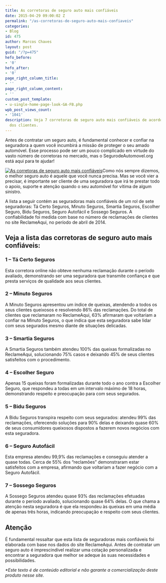 ```yaml
---
title: As corretoras de seguro auto mais confiáveis
date: 2015-04-29 09:00:02 Z
permalink: "/as-corretoras-de-seguro-auto-mais-confiaveis"
categories:
- Blog
id: 475
author: Marcos Chaves
layout: post
guid: "/?p=475"
hefo_before:
- '0'
hefo_after:
- '0'
page_right_column_title:
- ''
page_right_column_content:
- ''
custom_post_template:
- u-single-home-page-look-GA-FB.php
wpb_post_views_count:
- '1041'
description: Veja 7 corretoras de seguro auto mais confiáveis de acordo com o gosto
  dos clientes.
---
```


Antes de contratar um seguro auto, é fundamental conhecer e confiar na seguradora a quem você incumbirá a missão de proteger o seu amado automóvel. Esse processo pode ser um pouco complicado em virtude do vasto número de corretoras no mercado, mas o SegurodeAutomovel.org está aqui para te ajudar!

[<img class="alignleft wp-image-3561 size-medium" title="As corretoras de seguro auto mais confiáveis" src="/wp-content/uploads/2015/04/as-corretoras-de-seguro-auto-mais-confiaveis-250x256.jpg" alt="As corretoras de seguro auto mais confiáveis" width="250" height="256" srcset="/wp-content/uploads/2015/04/as-corretoras-de-seguro-auto-mais-confiaveis-250x256.jpg 250w, /wp-content/uploads/2015/04/as-corretoras-de-seguro-auto-mais-confiaveis-120x123.jpg 120w, /wp-content/uploads/2015/04/as-corretoras-de-seguro-auto-mais-confiaveis.jpg 293w" sizes="(max-width: 250px) 100vw, 250px" />](/wp-content/uploads/2015/04/as-corretoras-de-seguro-auto-mais-confiaveis.jpg)Como nós sempre dizemos, o melhor seguro auto é aquele que você nunca precisa. Mas se você vier a precisar, é importante ser cliente de uma seguradora que irá te prestar todo o apoio, suporte e atenção quando o seu automóvel for vítima de algum sinistro.

A lista a seguir contém as seguradoras mais confiáveis de um rol de sete seguradoras: Tá Certo Seguros, Minuto Seguros, Smartia Seguros, Escolher Seguro, Bidu Seguros, Seguro Autofácil e Sossego Seguros. A confiabilidade foi medida com base no número de reclamações de clientes no site ReclameAqui, no período de abril de 2014.

## Veja a lista das corretoras de seguro auto mais confiáveis:

### 1 – Tá Certo Seguros

Esta corretora online não obteve nenhuma reclamação durante o período avaliado, demonstrando ser uma seguradora que transmite confiança e que presta serviços de qualidade aos seus clientes.

### 2 – Minuto Seguros

A Minuto Seguros apresentou um índice de queixas, atendendo a todos os seus clientes queixosos e resolvendo 86% das reclamações. Do total de clientes que reclamaram no ReclameAqui, 63% afirmaram que voltariam a confiar na Minuto Seguros, o que indica que esta seguradora sabe lidar com seus segurados mesmo diante de situações delicadas.

### 3 – Smartia Seguros

A Smartia Seguros também atendeu 100% das queixas formalizadas no ReclameAqui, solucionando 75% casos e deixando 45% de seus clientes satisfeitos com o procedimento.

### 4 – Escolher Seguro

Apenas 15 queixas foram formalizadas durante todo o ano contra a Escolher Seguro, que respondeu a todas em um intervalo máximo de 18 horas, demonstrando respeito e preocupação para com seus segurados.

### 5 – Bidu Seguros

A Bidu Seguros transpira respeito com seus segurados: atendeu 99% das reclamações, oferecendo soluções para 90% delas e deixando quase 60% de seus consumidores queixosos dispostos a fazerem novos negócios com esta seguradora.

### 6 – Seguro Autofácil

Esta empresa atendeu 99,9% das reclamações e conseguiu atender a quase todas. Cerca de 55% dos “reclamões” demonstraram estar satisfeitos com a empresa, afirmando que voltariam a fazer negócio com a Seguro Autofácil.

### 7 – Sossego Seguros

A Sossego Seguros atendeu quase 93% das reclamações efetuadas durante o período avaliado, solucionando quase 64% delas. O que chama a atenção nesta seguradora é que ela respondeu às queixas em uma média de apenas três horas, indicando preocupação e respeito com seus clientes.

## Atenção

É fundamental ressaltar que esta lista de seguradoras mais confiáveis foi elaborada com base nos dados do site ReclameAqui. Antes de contratar um seguro auto é imprescindível realizar uma cotação personalizada e encontrar a seguradora que melhor se adeque às suas necessidades e possibilidades.

_*Este texto é de conteúdo editorial e não garante a comercialização deste produto nesse site._
